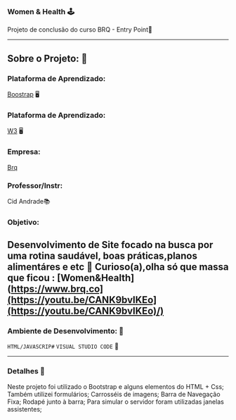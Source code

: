 ### Women & Health 🕹️
Projeto de conclusão do curso BRQ - Entry Point🍊

-------------------------------------------------------------------------------------
## Sobre o Projeto: 📍

### Plataforma de Aprendizado:
[Boostrap](https://getbootstrap.com/) 🖥️

### Plataforma de Aprendizado:
[W3](https://www.w3schools.com/) 🖥️

### Empresa:
[Brq](https://www.brq.com/)

### Professor/Instr:
Cid Andrade📚

### Objetivo: 
Desenvolvimento de Site focado na busca por uma rotina saudável, boas práticas,planos alimentáres e etc 🍊
Curioso(a),olha só que massa que ficou : [Women&Health](https://www.brq.co](https://youtu.be/CANK9bvIKEo](https://youtu.be/CANK9bvIKEo)/)
-------------------------------------------------------------------------------------
### Ambiente de Desenvolvimento:  📍

`HTML/JAVASCRIP#`  `VISUAL STUDIO CODE` 👾

-------------------------------------------------------------------------------------
### Detalhes 🎁

Neste projeto foi utilizado o Bootstrap e alguns elementos do HTML + Css; 
Também utilizei formulários;
Carrosséis de imagens;
Barra de Navegação Fixa;
Rodapé junto à barra;
Para simular o servidor foram utilizadas janelas assistentes;
